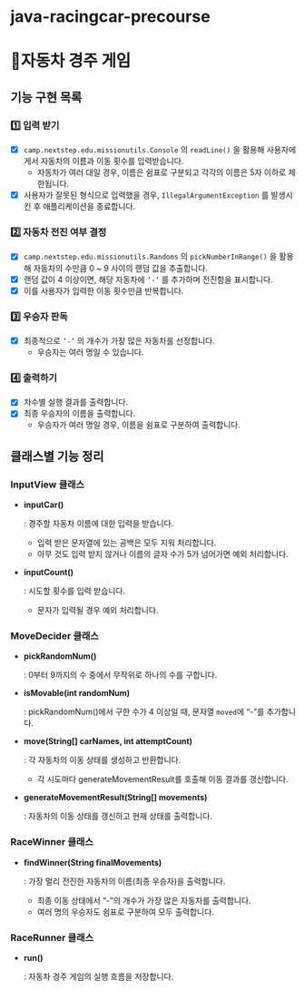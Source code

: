 # java-racingcar-precourse

# 🚗자동차 경주 게임
## 기능 구현 목록

### 1️⃣ 입력 받기

- [x]  `camp.nextstep.edu.missionutils.Console` 의 `readLine()` 을 활용해 사용자에게서 자동차의 이름과 이동 횟수를 입력받습니다.
    - 자동차가 여러 대일 경우, 이름은 쉼표로 구분되고 각각의 이름은 5자 이하로 제한됩니다.
- [x]  사용자가 잘못된 형식으로 입력했을 경우, `IllegalArgumentException` 를 발생시킨 후 애플리케이션을 종료합니다.

### 2️⃣  자동차 전진 여부 결정

- [x]  `camp.nextstep.edu.missionutils.Randoms` 의 `pickNumberInRange()` 을 활용해 자동차의 수만큼 0 ~ 9 사이의 랜덤 값을 추출합니다.
- [x]  랜덤 값이 4 이상이면, 해당 자동차에 `’-’` 를 추가하며 전진함을 표시합니다.
- [x]  이를 사용자가 입력한 이동 횟수만큼 반복합니다.

### 3️⃣ 우승자 판독

- [x]  최종적으로 `‘-’` 의 개수가 가장 많은 자동차를 선정합니다.
    - 우승자는 여러 명일 수 있습니다.

### 4️⃣ 출력하기

- [x]  차수별 실행 결과를 출력합니다.
- [x]  최종 우승자의 이름을 출력합니다.
    - 우승자가 여러 명일 경우, 이름을 쉼표로 구분하여 출력합니다.


## 클래스별 기능 정리

### InputView 클래스

- **inputCar()**

  : 경주할 자동차 이름에 대한 입력을 받습니다.

   - 입력 받은 문자열에 있는 공백은 모두 지워 처리합니다.
   - 아무 것도 입력 받지 않거나 이름의 글자 수가 5가 넘어가면 예외 처리합니다.
- **inputCount()**

  : 시도할 횟수를 입력 받습니다.

   - 문자가 입력될 경우 예외 처리합니다.

### MoveDecider 클래스

- **pickRandomNum()**

  : 0부터 9까지의 수 중에서 무작위로 하나의 수를 구합니다.

- **isMovable(int randomNum)**

  : pickRandomNum()에서 구한 수가 4 이상일 때, 문자열 `moved`에  “-”를 추가합니다.

- **move(String[] carNames, int attemptCount)**

  : 각 자동차의 이동 상태를 생성하고 반환합니다.

   - 각 시도마다 generateMovementResult를 호출해 이동 결과를 갱신합니다.
- **generateMovementResult(String[] movements)**

  : 자동차의 이동 상태를 갱신하고 현재 상태를 출력합니다.


### RaceWinner 클래스

- **findWinner(String finalMovements)**

  : 가장 멀리 전진한 자동차의 이름(최종 우승자)을 출력합니다.

   - 최종 이동 상태에서 “-”의 개수가 가장 많은 자동차를 출력합니다.
   - 여러 명의 우승자도 쉼표로 구분하여 모두 출력합니다.

### RaceRunner 클래스

- **run()**

  : 자동차 경주 게임의 실행 흐름을 저장합니다.
